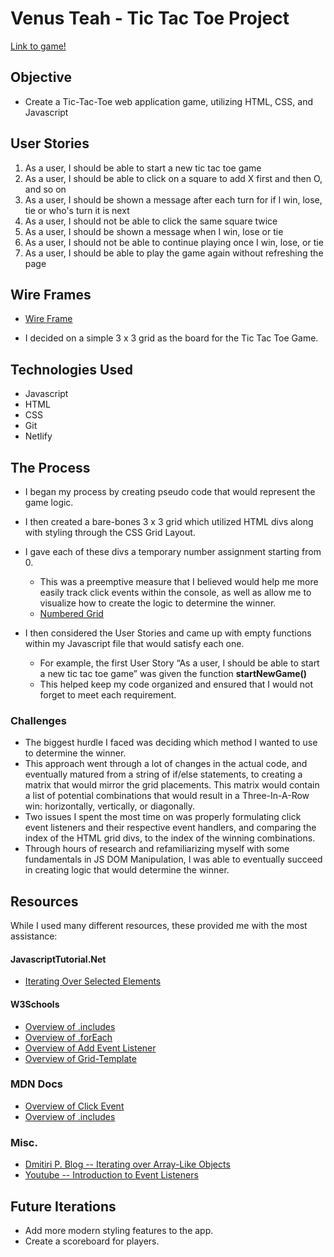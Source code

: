 

# Venus Teah - Tic Tac Toe Project

[Link to game!](https://eager-engelbart-e549a4.netlify.app/)


## Objective
-  Create a Tic-Tac-Toe web application game, utilizing HTML, CSS, and Javascript



## User Stories

1. As a user, I should be able to start a new tic tac toe game
2. As a user, I should be able to click on a square to add X first and then O, and so on
3. As a user, I should be shown a message after each turn for if I win, lose, tie or who's turn it is next
4. As a user, I should not be able to click the same square twice
5. As a user, I should be shown a message when I win, lose or tie
6. As a user, I should not be able to continue playing once I win, lose, or tie
7. As a user, I should be able to play the game again without refreshing the page


## Wire Frames
-  [Wire Frame](https://imgur.com/a/lDNfGmk)

- I decided on a simple 3 x 3 grid as the board for the Tic Tac Toe Game.

## Technologies Used

- Javascript
- HTML
- CSS
- Git
- Netlify

## The Process

- I began my process by creating pseudo code that would represent the game logic.
- I then created a bare-bones 3 x 3 grid which utilized HTML divs along with styling through the CSS Grid Layout.
- I gave each of these divs a temporary number assignment starting from 0.
    - This was a preemptive measure that I believed would help me more easily track click events within the console, as well as allow me to visualize how to create the logic to determine the winner.
    - [Numbered Grid](https://imgur.com/a/y0u12qz)
    
- I then considered the User Stories and came up with empty functions within my Javascript file that would satisfy each one. 
    - For example, the first User Story “As a user, I should be able to start a new tic tac toe game” was given the function **startNewGame()**
    - This helped keep my code organized and ensured that I would not forget to meet each requirement.

### Challenges
- The biggest hurdle I faced was deciding which method I wanted to use to determine the winner.
- This approach went through a lot of changes in the actual code, and eventually matured from a string of if/else statements, to creating a matrix that would mirror the grid placements. This matrix would contain a list of potential combinations that would result in a Three-In-A-Row win: horizontally, vertically, or diagonally. 
- Two issues I spent the most time on was properly formulating click event listeners and their respective event handlers, and comparing the index of the HTML grid divs, to the index of the winning combinations.
- Through hours of research and refamiliarizing myself with some fundamentals in JS DOM Manipulation, I was able to eventually succeed in creating logic that would determine the winner.

## Resources
While I used many different resources, these provided me with the most assistance:

#### JavascriptTutorial.Net
- [Iterating Over Selected Elements](https://www.javascripttutorial.net/dom/manipulating/iterate-over-selected-elements/)

#### W3Schools
- [Overview of .includes](https://www.w3schools.com/jsref/jsref_includes_array.asp)
- [Overview of .forEach](https://www.w3schools.com/jsref/jsref_foreach.asp)
- [Overview of Add Event Listener](https://www.w3schools.com/jsref/met_element_addeventlistener.asp)
- [Overview of Grid-Template](https://www.w3schools.com/cssref/tryit.asp?filename=trycss_grid-template-columns)

### MDN Docs 
- [Overview of Click Event](https://developer.mozilla.org/en-US/docs/Web/API/Element/click_event)
- [Overview of .includes](https://developer.mozilla.org/en-US/docs/Web/JavaScript/Reference/Global_Objects/Array/includes)

### Misc.
- [Dmitiri P. Blog -- Iterating over Array-Like Objects](https://dmitripavlutin.com/foreach-iterate-array-javascript/#6-iterate-array-like-objects-using-foreach)
- [Youtube -- Introduction to Event Listeners](https://www.youtube.com/watch?v=EaRrmOtPYTM&list=PLyuRouwmQCjnEupVi5lpP6VrLg-eO-Zcp)


## Future Iterations
- Add more modern styling features to the app.
- Create a scoreboard for players.
